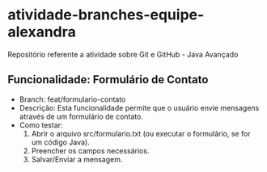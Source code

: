 # atividade-branches-equipe-alexandra
Repositório referente a atividade sobre Git e GitHub - Java Avançado

## Funcionalidade: Formulário de Contato

- Branch: feat/formulario-contato
- Descrição: Esta funcionalidade permite que o usuário envie mensagens através de um formulário de contato.
- Como testar:
    1. Abrir o arquivo src/formulario.txt (ou executar o formulário, se for um código Java).
    2. Preencher os campos necessários.
    3. Salvar/Enviar a mensagem.


